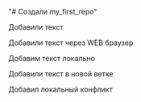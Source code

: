 "# Создали my_first_repo" 

Добавили текст

Добавили текст через WEB браузер


Добавим текст локально

Добавили текст в новой ветке

Добавил локальный конфликт